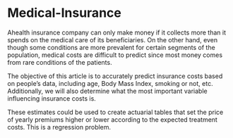 # Medical-Insurance

Ahealth insurance company can only make money if it collects more than it spends on the medical care of its beneficiaries. On the other hand, even though some conditions are more prevalent for certain segments of the population, medical costs are difficult to predict since most money comes from rare conditions of the patients. 

The objective of this article is to accurately predict insurance costs based on people’s data, including age, Body Mass Index, smoking or not, etc. Additionally, we will also determine what the most important variable influencing insurance costs is. 

These estimates could be used to create actuarial tables that set the price of yearly premiums higher or lower according to the expected treatment costs. This is a regression problem.
